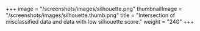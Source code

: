 +++
image =  "/screenshots/images/silhouette.png"
thumbnailImage = "/screenshots/images/silhouette.thumb.png"
title =  "Intersection of misclassified data and data with low silhouette score."
weight = "240"
+++
